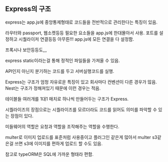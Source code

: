 ## Express의 구조

express는 app.js에 중앙통제형태로 코드들을 전반적으로 관리한다는 특징이 있음.

라우터와 passport, 웹소켓등등 필요한 요소들을 app.js에 한대몰아서 사용. 포트를 설정하고 시퀄라이저 연결등등 아무튼!!! app.js에 모든 연결을 다 설정함.

프록시나 보안등등도,,,

express static이라는걸 통해 정적인 파일들을 가져올 수 있음.

API인지 아닌지 분기하는 코드를 두고 서버실행코드를 실행.

Express는 구조가 엄청 자유로운 특징이 있고 회사마다 컨벤션이 다른 경우가 많음. Nest는 구조가 정해져있기 때문에 이런 경우는 적음.

테이블들 여러개를 1대1 매치로 하나씩 만들어두는 구조가 Express. 

시퀄라이즈의 장점으로는 시퀄라이즈를 모르더라도 코드를 읽어도 의미를 파악할 수 있는 장점이 있다.

미들웨어의 역할은 요청과 역할을 조작해주는 역할을 수행한다.

multer로 이미지 업로드를 표준처럼 사용중이고 플러그인 같은게 많아서 multer s3같은걸 쓰면 s3에 이미지를 편하게 업로드 할 수도 있음.

참고로 typeORM은 SQL에 가까운 형태라 편함.


